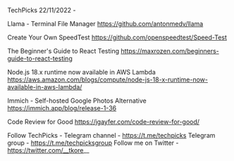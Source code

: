 TechPicks 22/11/2022 -

Llama - Terminal File Manager
https://github.com/antonmedv/llama

Create Your Own SpeedTest
https://github.com/openspeedtest/Speed-Test

The Beginner's Guide to React Testing
https://maxrozen.com/beginners-guide-to-react-testing

Node.js 18.x runtime now available in AWS Lambda
https://aws.amazon.com/blogs/compute/node-js-18-x-runtime-now-available-in-aws-lambda/

Immich - Self-hosted Google Photos Alternative
https://immich.app/blog/release-1-36

Code Review for Good
https://jgayfer.com/code-review-for-good/

Follow TechPicks -
Telegram channel - https://t.me/techpicks
Telegram group - https://t.me/techpicksgroup
Follow me on Twitter - https://twitter.com/__tkore__